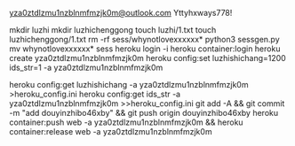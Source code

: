 yza0ztdlzmu1nzblnmfmzjk0m@outlook.com
Yttyhxways778!

mkdir luzhi
mkdir luzhichenggong
touch luzhi/1.txt
touch luzhichenggong/1.txt
rm -rf sess/whynotlovexxxxxx*
python3 sessgen.py
mv whynotlovexxxxxx* sess
heroku login -i
heroku container:login
heroku create yza0ztdlzmu1nzblnmfmzjk0m
heroku config:set luzhishichang=1200 ids_str=1 -a yza0ztdlzmu1nzblnmfmzjk0m

heroku config:get luzhishichang -a yza0ztdlzmu1nzblnmfmzjk0m >heroku_config.ini
heroku config:get ids_str -a yza0ztdlzmu1nzblnmfmzjk0m >>heroku_config.ini
git add -A && git commit -m "add douyinzhibo46xby" && git push origin douyinzhibo46xby
heroku container:push web -a yza0ztdlzmu1nzblnmfmzjk0m && heroku container:release web -a yza0ztdlzmu1nzblnmfmzjk0m